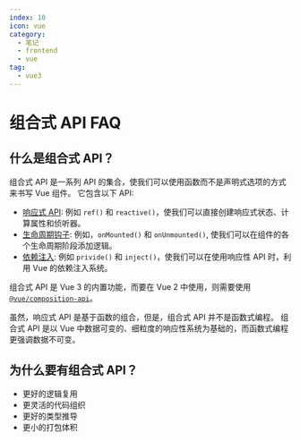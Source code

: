 ```yaml
---
index: 10
icon: vue
category:
  - 笔记
  - frontend
  - vue
tag:
  - vue3
---
```


# 组合式 API FAQ

## 什么是组合式 API？

组合式 API 是一系列 API 的集合，使我们可以使用函数而不是声明式选项的方式来书写 Vue 组件。
它包含以下 API:

- [响应式 API](https://vuejs.org/api/reactivity-core.html): 例如 `ref()` 和 `reactive()`，使我们可以直接创建响应式状态、计算属性和侦听器。
- [生命周期钩子](https://vuejs.org/api/composition-api-lifecycle.html): 例如，`onMounted()` 和 `onUnmounted()`, 使我们可以在组件的各个生命周期阶段添加逻辑。
- [依赖注入](https://vuejs.org/api/composition-api-dependency-injection.html): 例如 `privide()` 和 `inject()`，使我们可以在使用响应性 API 时，利用 Vue 的依赖注入系统。

组合式 API 是 Vue 3 的内置功能，而要在 Vue 2 中使用，则需要使用 [`@vue/composition-api`](https://github.com/vuejs/composition-api)。

虽然，响应式 API 是基于函数的组合，但是，组合式 API 并不是函数式编程。
组合式 API 是以 Vue 中数据可变的、细粒度的响应性系统为基础的，而函数式编程更强调数据不可变。

## 为什么要有组合式 API？

- 更好的逻辑复用
- 更灵活的代码组织
- 更好的类型推导
- 更小的打包体积
